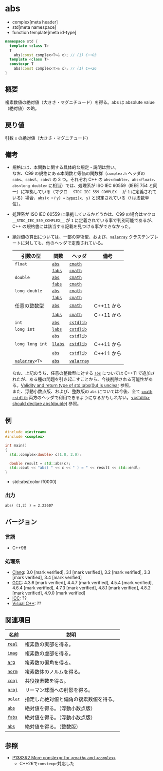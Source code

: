 # abs
* complex[meta header]
* std[meta namespace]
* function template[meta id-type]

```cpp
namespace std {
  template <class T>
  T
    abs(const complex<T>& x); // (1) C++03
  template <class T>
  constexpr T
    abs(const complex<T>& x); // (1) C++26
}
```

## 概要
複素数値の絶対値（大きさ・マグニチュード）を得る。abs は absolute value（絶対値）の略。


## 戻り値
引数 `x` の絶対値（大きさ・マグニチュード）


## 備考
- 規格には、本関数に関する具体的な規定・説明は無い。  
	なお、C99 の規格にある本関数と等価の関数群（`complex.h` ヘッダの `cabs`、`cabsf`、`cabsl` の 3 つ。それぞれ C++ の `abs<double>`、`abs<float>`、`abs<long double>` に相当）では、処理系が ISO IEC 60559（IEEE 754 と同一）に準拠している（マクロ `__STDC_IEC_559_COMPLEX__` が `1` に定義されている）場合、`abs(x +` *i* `y) =` [`hypot`](/reference/cmath/hypot.md)`(x, y)` と規定されている（*i* は虚数単位）。
- 処理系が ISO IEC 60559 に準拠しているかどうかは、C99 の場合はマクロ `__STDC_IEC_559_COMPLEX__` が `1` に定義されている事で判別可能であるが、C++ の規格書には該当する記載を見つける事ができなかった。
- 絶対値の算出については、一部の算術型、および、[`valarray`](/reference/valarray/valarray.md) クラステンプレートに対しても、他のヘッダで定義されている。  

	| 引数の型                                           | 関数                                 | ヘッダ                               | 備考       |
	|----------------------------------------------------|--------------------------------------|--------------------------------------|------------|
	| `float`                                            | [`abs`](/reference/cmath/abs.md)     | [`cmath`](/reference/cmath.md)       |            |
	|                                                    | [`fabs`](/reference/cmath/fabs.md)   | [`cmath`](/reference/cmath.md)       |            |
	| `double`                                           | [`abs`](/reference/cmath/abs.md)     | [`cmath`](/reference/cmath.md)       |            |
	|                                                    | [`fabs`](/reference/cmath/fabs.md)   | [`cmath`](/reference/cmath.md)       |            |
	| `long double`                                      | [`abs`](/reference/cmath/abs.md)     | [`cmath`](/reference/cmath.md)       |            |
	|                                                    | [`fabs`](/reference/cmath/fabs.md)   | [`cmath`](/reference/cmath.md)       |            |
	| 任意の整数型                                       | [`abs`](/reference/cmath/abs.md)     | [`cmath`](/reference/cmath.md)       | C++11 から |
	|                                                    | [`fabs`](/reference/cmath/fabs.md)   | [`cmath`](/reference/cmath.md)       | C++11 から |
	| `int`                                              | [`abs`](/reference/cstdlib/abs.md)   | [`cstdlib`](/reference/cstdlib.md)   |            |
	| `long int`                                         | [`labs`](/reference/cstdlib/abs.md)  | [`cstdlib`](/reference/cstdlib.md)   |            |
	|                                                    | [`abs`](/reference/cstdlib/abs.md)   | [`cstdlib`](/reference/cstdlib.md)   |            |
	| `long long int`                                    | [`llabs`](/reference/cstdlib/abs.md) | [`cstdlib`](/reference/cstdlib.md)   | C++11 から |
	|                                                    | [`abs`](/reference/cstdlib/abs.md)   | [`cstdlib`](/reference/cstdlib.md)   | C++11 から |
	| [`valarray`](/reference/valarray/valarray.md)`<T>` | [`abs`](/reference/valarray/valarray/abs.md)  | [`valarray`](/reference/valarray.md) |            |

	なお、上記のうち、任意の整数型に対する [`abs`](/reference/cmath/abs.md) については C++11 で追加されたが、ある種の問題を引き起こすことから、今後削除される可能性がある。[Validity and return type of std::abs(0u) is unclear](http://wg21.cmeerw.net/lwg/issue2192) 参照。  
	また、浮動小数点版、および、整数版の `abs` については今後、全て [`cmath`](/reference/cmath.md) [`cstdlib`](/reference/cstdlib.md) 両方のヘッダで利用できるようになるかもしれない。[\<cstdlib\> should declare abs(double)](http://wg21.cmeerw.net/lwg/issue2294) 参照。


## 例
```cpp example
#include <iostream>
#include <complex>

int main()
{
  std::complex<double> c(1.0, 2.0);

  double result = std::abs(c);
  std::cout << "abs( " << c << " ) = " << result << std::endl;
}
```
* std::abs[color ff0000]

### 出力
```
abs( (1,2) ) = 2.23607
```


## バージョン
### 言語
- C++98

### 処理系
- [Clang](/implementation.md#clang): 3.0 [mark verified], 3.1 [mark verified], 3.2 [mark verified], 3.3 [mark verified], 3.4 [mark verified]
- [GCC](/implementation.md#gcc): 4.3.6 [mark verified], 4.4.7 [mark verified], 4.5.4 [mark verified], 4.6.4 [mark verified], 4.7.3 [mark verified], 4.8.1 [mark verified], 4.8.2 [mark verified], 4.9.0 [mark verified]
- [ICC](/implementation.md#icc): ??
- [Visual C++](/implementation.md#visual_cpp): ??


## 関連項目
| 名前                               | 説明                                   |
|------------------------------------|----------------------------------------|
| [`real`](real_free.md)             | 複素数の実部を得る。                   |
| [`imag`](imag_free.md)             | 複素数の虚部を得る。                   |
| [`arg`](arg.md)                    | 複素数の偏角を得る。                   |
| [`norm`](norm.md)                  | 複素数体のノルムを得る。               |
| [`conj`](conj.md)                  | 共役複素数を得る。                     |
| [`proj`](proj.md)                  | リーマン球面への射影を得る。           |
| [`polar`](polar.md)                | 指定した絶対値と偏角の複素数値を得る。 |
| [`abs`](/reference/cmath/abs.md)   | 絶対値を得る。（浮動小数点版）         |
| [`fabs`](/reference/cmath/fabs.md) | 絶対値を得る。（浮動小数点版）         |
| [`abs`](/reference/cstdlib/abs.md) | 絶対値を得る。（整数版）               |


## 参照
- [P1383R2 More constexpr for `<cmath>` and `<complex>`](https://open-std.org/jtc1/sc22/wg21/docs/papers/2023/p1383r2.pdf)
    - C++26で`constexpr`対応した
